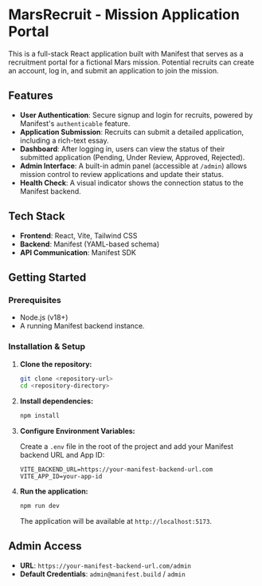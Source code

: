 # MarsRecruit - Mission Application Portal

This is a full-stack React application built with Manifest that serves as a recruitment portal for a fictional Mars mission. Potential recruits can create an account, log in, and submit an application to join the mission.

## Features

- **User Authentication**: Secure signup and login for recruits, powered by Manifest's `authenticable` feature.
- **Application Submission**: Recruits can submit a detailed application, including a rich-text essay.
- **Dashboard**: After logging in, users can view the status of their submitted application (Pending, Under Review, Approved, Rejected).
- **Admin Interface**: A built-in admin panel (accessible at `/admin`) allows mission control to review applications and update their status.
- **Health Check**: A visual indicator shows the connection status to the Manifest backend.

## Tech Stack

- **Frontend**: React, Vite, Tailwind CSS
- **Backend**: Manifest (YAML-based schema)
- **API Communication**: Manifest SDK

## Getting Started

### Prerequisites

- Node.js (v18+)
- A running Manifest backend instance.

### Installation & Setup

1.  **Clone the repository:**
    ```bash
    git clone <repository-url>
    cd <repository-directory>
    ```

2.  **Install dependencies:**
    ```bash
    npm install
    ```

3.  **Configure Environment Variables:**

    Create a `.env` file in the root of the project and add your Manifest backend URL and App ID:

    ```
    VITE_BACKEND_URL=https://your-manifest-backend-url.com
    VITE_APP_ID=your-app-id
    ```

4.  **Run the application:**
    ```bash
    npm run dev
    ```

    The application will be available at `http://localhost:5173`.

## Admin Access

- **URL**: `https://your-manifest-backend-url.com/admin`
- **Default Credentials**: `admin@manifest.build` / `admin`
